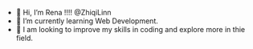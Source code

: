 - 👋 Hi, I’m Rena !!!! @ZhiqiLinn
- 🌱 I’m currently learning Web Development.
- 💞️ I am looking to improve my skills in coding and explore more in thie field.

<!---
ZhiqiLinn/ZhiqiLinn is a ✨ special ✨ repository because its `README.md` (this file) appears on your GitHub profile.
You can click the Preview link to take a look at your changes.
--->
